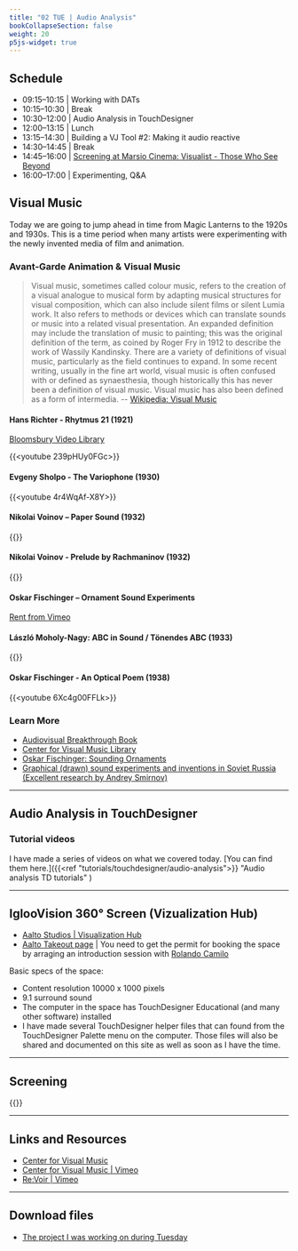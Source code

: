 ```yaml
---
title: "02 TUE | Audio Analysis"
bookCollapseSection: false
weight: 20
p5js-widget: true
---
```


## Schedule

- 09:15–10:15 | Working with DATs
- 10:15–10:30 | Break
- 10:30–12:00 | Audio Analysis in TouchDesigner
- 12:00–13:15 | Lunch
- 13:15–14:30 | Building a VJ Tool #2: Making it audio reactive
- 14:30–14:45 | Break
- 14:45–16:00 | [Screening at Marsio Cinema: Visualist - Those Who See Beyond](https://www.imdb.com/title/tt13586636/)
- 16:00–17:00 | Experimenting, Q&A

## Visual Music

Today we are going to jump ahead in time from Magic Lanterns to the 1920s and 1930s. This is a time period when many artists were experimenting with the newly invented media of film and animation.

### Avant-Garde Animation & Visual Music

>Visual music, sometimes called colour music, refers to the creation of a visual analogue to musical form by adapting musical structures for visual composition, which can also include silent films or silent Lumia work. It also refers to methods or devices which can translate sounds or music into a related visual presentation. An expanded definition may include the translation of music to painting; this was the original definition of the term, as coined by Roger Fry in 1912 to describe the work of Wassily Kandinsky. There are a variety of definitions of visual music, particularly as the field continues to expand. In some recent writing, usually in the fine art world, visual music is often confused with or defined as synaesthesia, though historically this has never been a definition of visual music. Visual music has also been defined as a form of intermedia. 
-- [Wikipedia: Visual Music](https://en.wikipedia.org/wiki/Visual_music)

#### Hans Richter - Rhytmus 21 (1921)

[Bloomsbury Video Library](https://www-bloomsburyvideolibrary-com.libproxy.aalto.fi/video?docid=RV-Han&tocid=RV-Han_6312844934112&st=Hans+Richter)

{{<youtube 239pHUy0FGc>}}

#### Evgeny Sholpo - The Variophone (1930)

{{<youtube 4r4WqAf-X8Y>}}

#### Nikolai Voinov – Paper Sound (1932)

{{<youtube Mmejo9WL2gY>}}

#### Nikolai Voinov - Prelude by Rachmaninov (1932)

{{<youtube yIR3pCgqb5o>}}

#### Oskar Fischinger – Ornament Sound Experiments

[Rent from Vimeo](https://vimeo.com/ondemand/26951)

#### László Moholy-Nagy: ABC in Sound / Tönendes ABC (1933)

{{<youtube ui_FU-KAZMM>}}

#### Oskar Fischinger - An Optical Poem (1938)

{{<youtube 6Xc4g00FFLk>}}

### Learn More

- [Audiovisual Breakthrough Book](http://ephemeral-expanded.net/audiovisualbreakthrough/)
- [Center for Visual Music Library](http://www.centerforvisualmusic.org/Library.html)
- [Oskar Fischinger: Sounding Ornaments](https://asmir.info/lib/fischinger.htm)
- [Graphical (drawn) sound experiments and inventions in Soviet Russia (Excellent research by Andrey Smirnov)](https://asmir.info/graphical_sound.htm)

---

## Audio Analysis in TouchDesigner

### Tutorial videos

I have made a series of videos on what we covered today. [You can find them here.]({{<ref "tutorials/touchdesigner/audio-analysis">}} "Audio analysis TD tutorials" )

---

## IglooVision 360° Screen (Vizualization Hub)

- [Aalto Studios | Visualization Hub](https://studios.aalto.fi/visualization-hub/)
- [Aalto Takeout page](https://takeout.aalto.fi/613830) | You need to get the permit for booking the space by arraging an introduction session with [Rolando Camilo](https://studios.aalto.fi/people/rolando-camilo/)

Basic specs of the space:
- Content resolution 10000 x 1000 pixels
- 9.1 surround sound
- The computer in the space has TouchDesigner Educational (and many other software) installed
- I have made several TouchDesigner helper files that can found from the TouchDesigner Palette menu on the computer. Those files will also be shared and documented on this site as well as soon as I have the time.

---

## Screening

{{<youtube VColqJiYOOM>}}

---

## Links and Resources

- [Center for Visual Music](http://www.centerforvisualmusic.org/)
- [Center for Visual Music | Vimeo](https://vimeo.com/user4392897)
- [Re:Voir | Vimeo](https://vimeo.com/revoir)

---

## Download files

- [The project I was working on during Tuesday](#)
